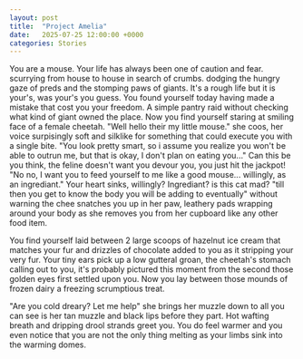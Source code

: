 ```yaml
---
layout: post
title:  "Project Amelia"
date:   2025-07-25 12:00:00 +0000
categories: Stories
---
```


You are a mouse. Your life has always been one of caution and fear. scurrying from house to house in search of crumbs. dodging the hungry gaze of preds and the stomping paws of giants. It's a rough life but it is your's, was your's you guess. You found yourself today having made a mistake that cost you your freedom. A simple pantry raid without checking what kind of giant owned the place. Now you find yourself staring at smiling face of a female cheetah. "Well hello their my little mouse." she coos, her voice surpisingly soft and silklike for something that could execute you with a single bite. "You look pretty smart, so i assume you realize you won't be able to outrun me, but that is okay, I don't plan on eating you..." Can this be you think, the feline doesn't want you devour you, you just hit the jackpot! "No no, I want you to feed yourself to me like a good mouse... willingly, as an ingrediant." Your heart sinks, willingly? Ingrediant? is this cat mad? "till then you get to know the body you will be adding to eventually" without warning the chee snatches you up in her paw, leathery pads wrapping around your body as she removes you from her cupboard like any other food item.

You find yourself laid between 2 large scoops of hazelnut ice cream that matches your fur and drizzles of chocolate added to you as it stripping your very fur. Your tiny ears pick up a low gutteral groan, the cheetah's stomach calling out to you, it's probably pictured this moment from the second those golden eyes first settled upon you. Now you lay between those mounds of frozen dairy a freezing scrumptious treat.

"Are you cold dreary? Let me help" she brings her muzzle down to all you can see is her tan muzzle and black lips before they part. Hot wafting breath and dripping drool strands greet you. You do feel warmer and you even notice that you are not the only thing melting as your limbs sink into the warming domes.
